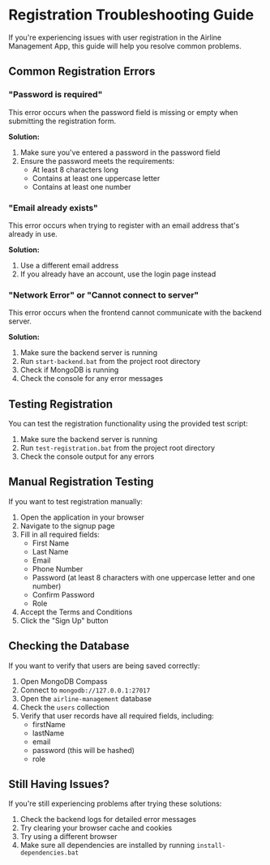 # Registration Troubleshooting Guide

If you're experiencing issues with user registration in the Airline Management App, this guide will help you resolve common problems.

## Common Registration Errors

### "Password is required"

This error occurs when the password field is missing or empty when submitting the registration form.

**Solution:**
1. Make sure you've entered a password in the password field
2. Ensure the password meets the requirements:
   - At least 8 characters long
   - Contains at least one uppercase letter
   - Contains at least one number

### "Email already exists"

This error occurs when trying to register with an email address that's already in use.

**Solution:**
1. Use a different email address
2. If you already have an account, use the login page instead

### "Network Error" or "Cannot connect to server"

This error occurs when the frontend cannot communicate with the backend server.

**Solution:**
1. Make sure the backend server is running
2. Run `start-backend.bat` from the project root directory
3. Check if MongoDB is running
4. Check the console for any error messages

## Testing Registration

You can test the registration functionality using the provided test script:

1. Make sure the backend server is running
2. Run `test-registration.bat` from the project root directory
3. Check the console output for any errors

## Manual Registration Testing

If you want to test registration manually:

1. Open the application in your browser
2. Navigate to the signup page
3. Fill in all required fields:
   - First Name
   - Last Name
   - Email
   - Phone Number
   - Password (at least 8 characters with one uppercase letter and one number)
   - Confirm Password
   - Role
4. Accept the Terms and Conditions
5. Click the "Sign Up" button

## Checking the Database

If you want to verify that users are being saved correctly:

1. Open MongoDB Compass
2. Connect to `mongodb://127.0.0.1:27017`
3. Open the `airline-management` database
4. Check the `users` collection
5. Verify that user records have all required fields, including:
   - firstName
   - lastName
   - email
   - password (this will be hashed)
   - role

## Still Having Issues?

If you're still experiencing problems after trying these solutions:

1. Check the backend logs for detailed error messages
2. Try clearing your browser cache and cookies
3. Try using a different browser
4. Make sure all dependencies are installed by running `install-dependencies.bat`